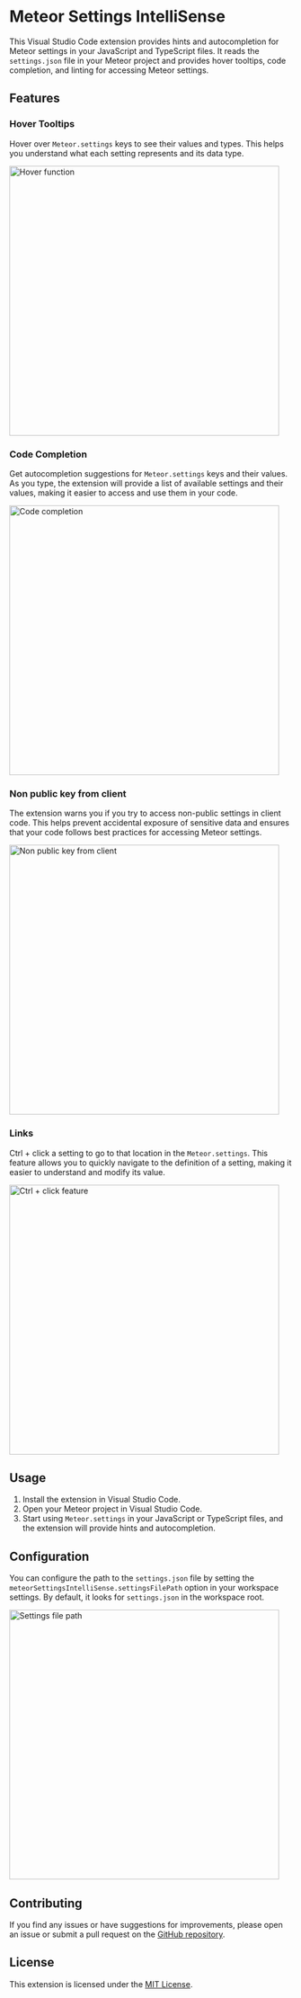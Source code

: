 # Meteor Settings IntelliSense

This Visual Studio Code extension provides hints and autocompletion for Meteor settings in your JavaScript and TypeScript files. It reads the `settings.json` file in your Meteor project and provides hover tooltips, code completion, and linting for accessing Meteor settings.

## Features

### Hover Tooltips
Hover over `Meteor.settings` keys to see their values and types. This helps you understand what each setting represents and its data type.

<img src="https://drive.usercontent.google.com/download?id=1QNp6Qp51grPyPFuazHTHQY7a7xqLYW_A&export=view&authuser=0" width="480" alt="Hover function">

### Code Completion
Get autocompletion suggestions for `Meteor.settings` keys and their values. As you type, the extension will provide a list of available settings and their values, making it easier to access and use them in your code.

<img src="https://drive.usercontent.google.com/download?id=1kf_OzUnBLQjdp4--Or0lXL8UlFPTo5C_&export=view&authuser=0" width="480" alt="Code completion">


### Non public key from client
The extension warns you if you try to access non-public settings in client code. This helps prevent accidental exposure of sensitive data and ensures that your code follows best practices for accessing Meteor settings.

<img src="https://drive.usercontent.google.com/download?id=1ikZSsn52Pkx04ZjKvB6nlmtJMhIeWL5g&export=view&authuser=0" width="480" alt="Non public key from client">

### Links
Ctrl + click a setting to go to that location in the `Meteor.settings`. This feature allows you to quickly navigate to the definition of a setting, making it easier to understand and modify its value.

<img src="https://drive.usercontent.google.com/download?id=1BLB6UwKUZA_0Ze0zRlrcPfOjRIs3zs7O&export=view&authuser=0" width="480" alt="Ctrl + click feature ">

## Usage

1. Install the extension in Visual Studio Code.
2. Open your Meteor project in Visual Studio Code.
3. Start using `Meteor.settings` in your JavaScript or TypeScript files, and the extension will provide hints and autocompletion.

## Configuration

You can configure the path to the `settings.json` file by setting the `meteorSettingsIntelliSense.settingsFilePath` option in your workspace settings. By default, it looks for `settings.json` in the workspace root.


<img src="https://drive.usercontent.google.com/download?id=1oJ6GFaYlpZQVfFz8ZwKk_OAm-qLRSf-m&export=view&authuser=0" width="480" alt="Settings file path">

## Contributing

If you find any issues or have suggestions for improvements, please open an issue or submit a pull request on the [GitHub repository](https://github.com/8ByteSword/meteor-settings-intellisense).

## License

This extension is licensed under the [MIT License](LICENSE).
